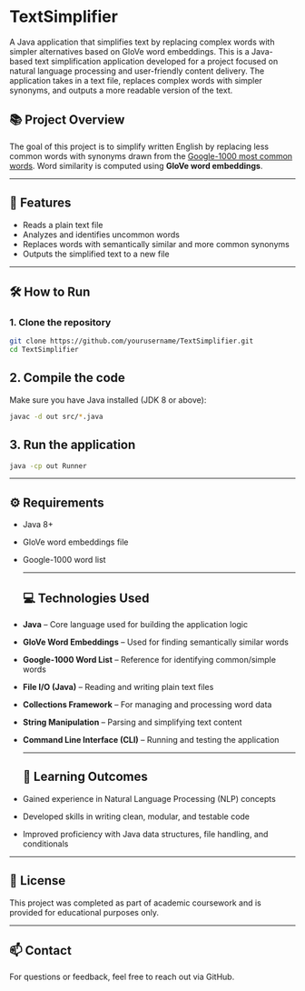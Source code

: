 # TextSimplifier
A Java application that simplifies text by replacing complex words with simpler alternatives based on GloVe word embeddings.
This is a Java-based text simplification application developed for a project focused on natural language processing and user-friendly content delivery. The application takes in a text file, replaces complex words with simpler synonyms, and outputs a more readable version of the text.

## 📚 Project Overview

The goal of this project is to simplify written English by replacing less common words with synonyms drawn from the [Google-1000 most common words](https://github.com/first20hours/google-10000-english). Word similarity is computed using **GloVe word embeddings**.

---

## 🚀 Features

- Reads a plain text file
- Analyzes and identifies uncommon words
- Replaces words with semantically similar and more common synonyms
- Outputs the simplified text to a new file

---

## 🛠️ How to Run

### 1. Clone the repository
```bash
git clone https://github.com/yourusername/TextSimplifier.git
cd TextSimplifier
```
## 2. Compile the code
Make sure you have Java installed (JDK 8 or above):
```bash
javac -d out src/*.java
```
## 3. Run the application
```bash
java -cp out Runner
```

---

## ⚙️ Requirements
- Java 8+
- GloVe word embeddings file
- Google-1000 word list

  ---

  ## 💻 Technologies Used
- **Java** – Core language used for building the application logic
- **GloVe Word Embeddings** – Used for finding semantically similar words
- **Google-1000 Word List** – Reference for identifying common/simple words
- **File I/O (Java)** – Reading and writing plain text files
- **Collections Framework** – For managing and processing word data
- **String Manipulation** – Parsing and simplifying text content
- **Command Line Interface (CLI)** – Running and testing the application

  ---

  ## 🎯 Learning Outcomes
- Gained experience in Natural Language Processing (NLP) concepts
- Developed skills in writing clean, modular, and testable code
- Improved proficiency with Java data structures, file handling, and conditionals

---

## 📄 License
This project was completed as part of academic coursework and is provided for educational purposes only.

---

## 📫 Contact
For questions or feedback, feel free to reach out via GitHub.
